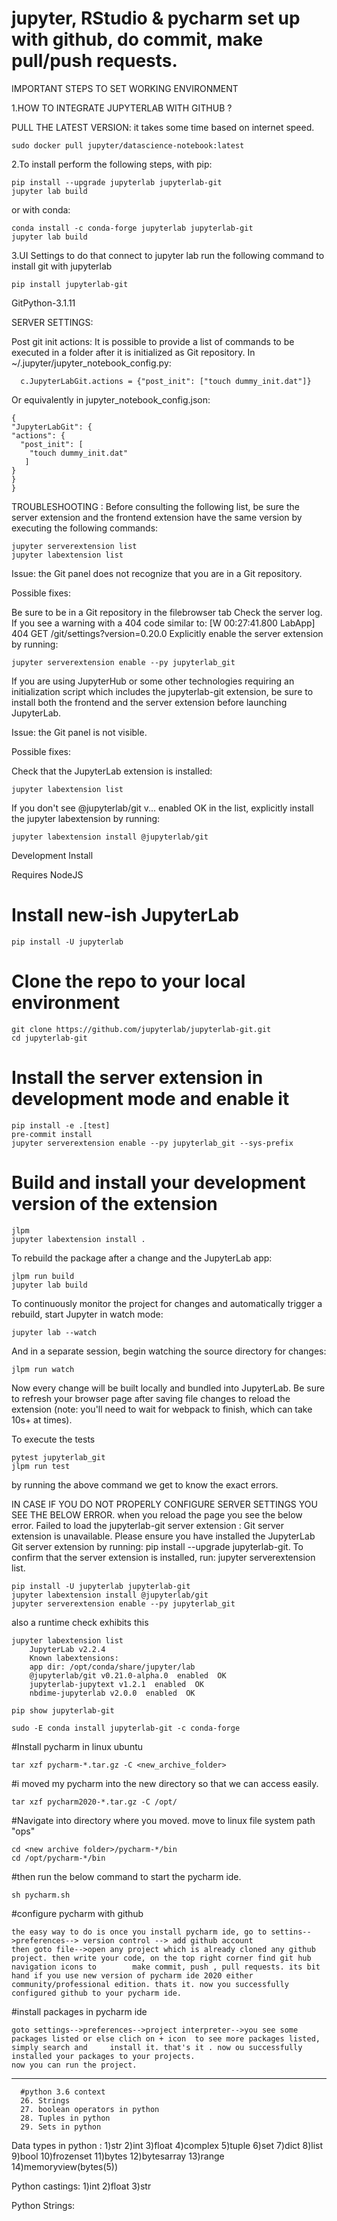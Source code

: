 # jupyter, RStudio & pycharm set up with github, do commit, make pull/push requests.

IMPORTANT STEPS TO SET WORKING ENVIRONMENT

1.HOW TO INTEGRATE JUPYTERLAB WITH GITHUB ?

  PULL THE LATEST VERSION: it takes some time based on internet speed.
        
    sudo docker pull jupyter/datascience-notebook:latest
  
2.To install perform the following steps, with pip:

    pip install --upgrade jupyterlab jupyterlab-git
    jupyter lab build

or with conda:

    conda install -c conda-forge jupyterlab jupyterlab-git
    jupyter lab build
            

3.UI Settings
  to do that connect to jupyter lab
  run the following command to install git with jupyterlab
    
    pip install jupyterlab-git
  GitPython-3.1.11
  
 SERVER SETTINGS:
 
 Post git init actions: It is possible to provide a list of commands to be executed in a folder after it is initialized as Git repository.
 In ~/.jupyter/jupyter_notebook_config.py:
 
      c.JupyterLabGit.actions = {"post_init": ["touch dummy_init.dat"]}
  Or equivalently in jupyter_notebook_config.json:
  
    {
    "JupyterLabGit": {
    "actions": {
      "post_init": [
        "touch dummy_init.dat"
       ]
    }
    }
    }
    
 TROUBLESHOOTING :
 Before consulting the following list, be sure the server extension and the frontend extension have the same version by executing the following commands:
 
    jupyter serverextension list
    jupyter labextension list
 

Issue: the Git panel does not recognize that you are in a Git repository.

Possible fixes:

   Be sure to be in a Git repository in the filebrowser tab
   Check the server log. If you see a warning with a 404 code similar to: [W 00:27:41.800 LabApp] 404 GET /git/settings?version=0.20.0
   Explicitly enable the server extension by running:

    jupyter serverextension enable --py jupyterlab_git

If you are using JupyterHub or some other technologies requiring an initialization script which includes the jupyterlab-git extension, be sure to install both the frontend and the server extension before launching JupyterLab.

Issue: the Git panel is not visible.

Possible fixes:

   Check that the JupyterLab extension is installed:
   
    jupyter labextension list

   If you don't see @jupyterlab/git v... enabled OK in the list, explicitly install the jupyter labextension by running:

    jupyter labextension install @jupyterlab/git

Development
Install

Requires NodeJS

# Install new-ish JupyterLab
    pip install -U jupyterlab

# Clone the repo to your local environment
    git clone https://github.com/jupyterlab/jupyterlab-git.git
    cd jupyterlab-git

# Install the server extension in development mode and enable it
    pip install -e .[test]
    pre-commit install
    jupyter serverextension enable --py jupyterlab_git --sys-prefix

# Build and install your development version of the extension
    jlpm
    jupyter labextension install .

To rebuild the package after a change and the JupyterLab app:

    jlpm run build
    jupyter lab build

To continuously monitor the project for changes and automatically trigger a rebuild, start Jupyter in watch mode:

    jupyter lab --watch

And in a separate session, begin watching the source directory for changes:

    jlpm run watch 
    
Now every change will be built locally and bundled into JupyterLab. Be sure to refresh your browser page after saving file changes to reload the extension (note: you'll need to wait for webpack to finish, which can take 10s+ at times).

To execute the tests

    pytest jupyterlab_git
    jlpm run test
   by running the above command we get to know the exact errors.

IN CASE IF YOU DO NOT PROPERLY CONFIGURE SERVER SETTINGS YOU SEE THE BELOW ERROR. when you reload the page you see the below error.
Failed to load the jupyterlab-git server extension :
    Git server extension is unavailable. Please ensure you have installed the JupyterLab Git server extension 
    by running: pip install --upgrade jupyterlab-git.  To confirm that the server extension is installed, run: jupyter serverextension list.
    
    pip install -U jupyterlab jupyterlab-git
    jupyter labextension install @jupyterlab/git
    jupyter serverextension enable --py jupyterlab_git

also a runtime check exhibits this

    jupyter labextension list
        JupyterLab v2.2.4
        Known labextensions:
        app dir: /opt/conda/share/jupyter/lab
        @jupyterlab/git v0.21.0-alpha.0  enabled  OK
        jupyterlab-jupytext v1.2.1  enabled  OK
        nbdime-jupyterlab v2.0.0  enabled  OK

    pip show jupyterlab-git

    sudo -E conda install jupyterlab-git -c conda-forge


#Install pycharm in linux ubuntu
  
    tar xzf pycharm-*.tar.gz -C <new_archive_folder>
#i moved my pycharm into the new directory so that we can access easily.

    tar xzf pycharm2020-*.tar.gz -C /opt/
#Navigate into directory where you moved. move to linux file system path "ops"

    cd <new archive folder>/pycharm-*/bin
    cd /opt/pycharm-*/bin
#then run the below command to start the pycharm ide.
        
    sh pycharm.sh
    
#configure pycharm with github

    the easy way to do is once you install pycharm ide, go to settins-->preferences--> version control --> add github account
    then goto file-->open any project which is already cloned any github project. then write your code, on the top right corner find git hub navigation icons to        make commit, push , pull requests. its bit hand if you use new version of pycharm ide 2020 either community/professional edition. thats it. now you successfully configured github to your pycharm ide.
#install packages in pycharm ide
  
    goto settings-->preferences-->project interpreter-->you see some packages listed or else clich on + icon  to see more packages listed, simply search and     install it. that's it . now ou successfully installed your packages to your projects.
    now you can run the project.
---------------------------------------------

      #python 3.6 context
      26. Strings
      27. boolean operators in python
      28. Tuples in python
      29. Sets in python    
Data types in python :
1)str
2)int
3)float
4)complex
5)tuple
6)set
7)dict
8)list
9)bool
10)frozenset
11)bytes
12)bytesarray
13)range
14)memoryview(bytes(5))

Python castings:
1)int
2)float
3)str

Python Strings:

